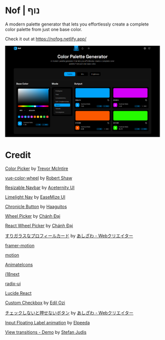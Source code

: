 # Nof | נוף
A modern palette generator that lets you effortlessly create a complete color palette from just one base color.

Check it out at https://nofpg.netlify.app/

![Preview](https://raw.githubusercontent.com/Northstrix/nof/refs/heads/main/preview.png)

# Credit

[Color Picker](https://21st.dev/community/components/uplusion23/color-picker/color-picker-with-swatches-and-onchange) by [Trevor McIntire](https://21st.dev/community/uplusion23)

[vue-color-wheel](https://vue-color-wheel.vercel.app/) by [Robert Shaw](https://github.com/xiaoluoboding)

[Resizable Navbar](https://ui.aceternity.com/components/resizable-navbar) by [Aceternity UI](https://ui.aceternity.com/)

[Limelight Nav](https://21st.dev/easemize/limelight-nav/default) by [EaseMize UI](https://21st.dev/easemize)

[Chronicle Button](https://codepen.io/Haaguitos/pen/OJrVZdJ) by [Haaguitos](https://codepen.io/Haaguitos)

[Wheel Picker](https://21st.dev/ncdai/wheel-picker/default) by [Chánh Đại](https://21st.dev/ncdai)

[React Wheel Picker](https://www.npmjs.com/package/@ncdai/react-wheel-picker) by [Chánh Đại](https://github.com/ncdai)

[すりガラスなプロフィールカード](https://codepen.io/ash_creator/pen/zYaPZLB) by [あしざわ - Webクリエイター](https://codepen.io/ash_creator)

[framer-motion](https://www.npmjs.com/package/framer-motion)

[motion](https://www.npmjs.com/package/motion)

[AnimateIcons](https://animateicons.vercel.app/)

[i18next](https://www.npmjs.com/package/i18next)

[radix-ui](https://www.npmjs.com/package/radix-ui)

[Lucide React](https://www.npmjs.com/package/lucide-react)

[Custom Checkbox](https://21st.dev/Edil-ozi/custom-checkbox/default) by [Edil Ozi](https://21st.dev/Edil-ozi)

[チェックしないと押せないボタン](https://codepen.io/ash_creator/pen/JjZReNm) by [あしざわ - Webクリエイター](https://codepen.io/ash_creator)

[Input Floating Label animation](https://codepen.io/Mahe76/pen/qBQgXyK) by [Elpeeda](https://codepen.io/Mahe76)

[View transitions - Demo](https://codepen.io/stefanjudis/pen/ByBbNGQ) by [Stefan Judis](https://codepen.io/stefanjudis)
